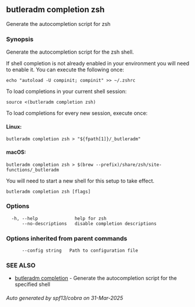 ## butleradm completion zsh

Generate the autocompletion script for zsh

### Synopsis

Generate the autocompletion script for the zsh shell.

If shell completion is not already enabled in your environment you will need
to enable it.  You can execute the following once:

	echo "autoload -U compinit; compinit" >> ~/.zshrc

To load completions in your current shell session:

	source <(butleradm completion zsh)

To load completions for every new session, execute once:

#### Linux:

	butleradm completion zsh > "${fpath[1]}/_butleradm"

#### macOS:

	butleradm completion zsh > $(brew --prefix)/share/zsh/site-functions/_butleradm

You will need to start a new shell for this setup to take effect.


```
butleradm completion zsh [flags]
```

### Options

```
  -h, --help              help for zsh
      --no-descriptions   disable completion descriptions
```

### Options inherited from parent commands

```
      --config string   Path to configuration file
```

### SEE ALSO

* [butleradm completion](butleradm_completion.md)	 - Generate the autocompletion script for the specified shell

###### Auto generated by spf13/cobra on 31-Mar-2025
